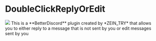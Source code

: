 # DoubleClickReplyOrEdit
<img src="https://github.com/ZEINTRY11/DoubleClickReplyOrEdit/blob/main/assets/DoubClickReplyOrEdit.png?raw=true" />
This is a **BetterDiscord** plugin created by *ZEIN_TRY* that allows you to either reply to a message that is not sent by you or edit messages sent by you
